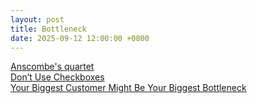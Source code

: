 ```yaml
---
layout: post
title: Bottleneck
date: 2025-09-12 12:00:00 +0800
---
```

[Anscombe's quartet](https://en.wikipedia.org/wiki/Anscombe%27s_quartet)  
[Don’t Use Checkboxes](https://www.teamten.com/lawrence/programming/checkboxes/)  
[Your Biggest Customer Might Be Your Biggest Bottleneck](https://densumesh.dev/blog/fair-queue/)  
